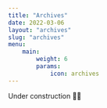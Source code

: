 ```yaml
---
title: "Archives"
date: 2022-03-06
layout: "archives"
slug: "archives"
menu:
    main:
        weight: 6
        params: 
            icon: archives
---
```



Under construction 👨‍💻